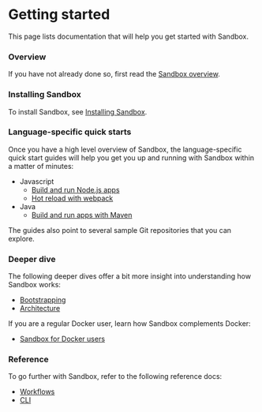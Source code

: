 # Getting started

This page lists documentation that will help you get started with Sandbox.

### Overview

If you have not already done so, first read the [Sandbox overview](/docs/overview).

### Installing Sandbox

To install Sandbox, see [Installing Sandbox](/docs/installing).

### Language-specific quick starts

Once you have a high level overview of Sandbox, the language-specific quick start guides will help you get you up and running with Sandbox within a matter of minutes:

* Javascript
  - [Build and run Node.js apps](/docs/nodejs)
  - [Hot reload with webpack](/docs/webpack)
* Java
  - [Build and run apps with Maven](/docs/maven)

The guides also point to several sample Git repositories that you can explore.

### Deeper dive

The following deeper dives offer a bit more insight into understanding how Sandbox works:

* [Bootstrapping](/docs/bootstrapping)
* [Architecture](/docs/architecture)

If you are a regular Docker user, learn how Sandbox complements Docker:

* [Sandbox for Docker users](/docs/docker)

### Reference

To go further with Sandbox, refer to the following reference docs:

* [Workflows](/docs/workflows)
* [CLI](/docs/cli)
